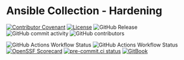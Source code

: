 # Ansible Collection - Hardening

[![Contributor Covenant](https://img.shields.io/badge/Contributor%20Covenant-2.1-4baaaa.svg)](https://github.com/dafneb/.github/blob/main/.github/CODE_OF_CONDUCT.md)
[![License](https://img.shields.io/badge/License-MIT-4baaaa.svg)](https://github.com/dafneb/.github/blob/main/LICENSE)
![GitHub Release](https://img.shields.io/github/v/release/dafneb/ansible-collection-hardening)
![GitHub commit activity](https://img.shields.io/github/commit-activity/w/dafneb/ansible-collection-hardening)
![GitHub contributors](https://img.shields.io/github/contributors/dafneb/ansible-collection-hardening)

![GitHub Actions Workflow Status](https://img.shields.io/github/actions/workflow/status/dafneb/ansible-collection-hardening/ansible-lint.yml?label=ansible-lint)
![GitHub Actions Workflow Status](https://img.shields.io/github/actions/workflow/status/dafneb/ansible-collection-hardening/codeql.yml?label=CodeQL)
[![OpenSSF Scorecard](https://api.scorecard.dev/projects/github.com/dafneb/ansible-collection-hardening/badge)](https://scorecard.dev/viewer/?uri=github.com/dafneb/ansible-collection-hardening)
[![pre-commit.ci status](https://results.pre-commit.ci/badge/github/dafneb/ansible-collection-hardening/main.svg)](https://results.pre-commit.ci/latest/github/dafneb/ansible-collection-hardening/main)
[![GitBook](https://img.shields.io/static/v1?message=Documented%20on%20GitBook&logo=gitbook&logoColor=ffffff&label=%20&labelColor=5c5c5c&color=3F89A1)](https://dafneb.gitbook.io/ansible-collections/ansible-collection-hardening)
